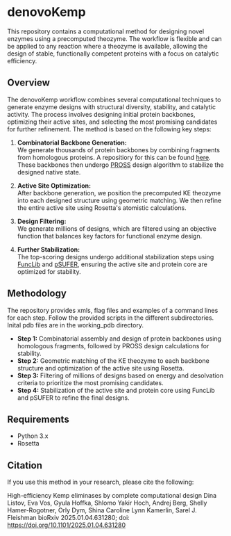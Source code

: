 # denovoKemp

This repository contains a computational method for designing novel enzymes using a precomputed theozyme. The workflow is flexible and can be applied to any reaction where a theozyme is available, allowing the design of stable, functionally competent proteins with a focus on catalytic efficiency.

## Overview

The denovoKemp workflow combines several computational techniques to generate enzyme designs with structural diversity, stability, and catalytic activity. The process involves designing initial protein backbones, optimizing their active sites, and selecting the most promising candidates for further refinement. The method is based on the following key steps:

1. **Combinatorial Backbone Generation:**  
   We generate thousands of protein backbones by combining fragments from homologous proteins. A repositiory for this can be found [here](https://github.com/Fleishman-Lab/AbDesign_for_enzymes). These backbones then undergo [PROSS](https://pross.weizmann.ac.il/step/pross-terms/) design algorithm to stabilize the designed native state.

2. **Active Site Optimization:**  
   After backbone generation, we position the precomputed KE theozyme into each designed structure using geometric matching. We then refine the entire active site using Rosetta's atomistic calculations.

3. **Design Filtering:**  
   We generate millions of designs, which are filtered using an objective function that balances key factors for functional enzyme design.

4. **Further Stabilization:**  
   The top-scoring designs undergo additional stabilization steps using [FuncLib](https://ablift.weizmann.ac.il/step/fl_terms/) and [pSUFER](https://psufer.weizmann.ac.il/step/energy-threshold/), ensuring the active site and protein core are optimized for stability. 

## Methodology

The repository provides xmls, flag files and examples of a command lines for each step. Follow the provided scripts in the different subdirectories. Inital pdb files are in the working_pdb directory.

- **Step 1:** Combinatorial assembly and design of protein backbones using homologous fragments, followed by PROSS design calculations for stability.
- **Step 2:** Geometric matching of the KE theozyme to each backbone structure and optimization of the active site using Rosetta.
- **Step 3:** Filtering of millions of designs based on energy and desolvation criteria to prioritize the most promising candidates.
- **Step 4:** Stabilization of the active site and protein core using FuncLib and pSUFER to refine the final designs.

## Requirements

- Python 3.x
- Rosetta

## Citation
If you use this method in your research, please cite the following:

High-efficiency Kemp eliminases by complete computational design
Dina Listov, Eva Vos, Gyula Hoffka, Shlomo Yakir Hoch, Andrej Berg, Shelly Hamer-Rogotner, Orly Dym, Shina Caroline Lynn Kamerlin, Sarel J. Fleishman
bioRxiv 2025.01.04.631280; doi: https://doi.org/10.1101/2025.01.04.631280
